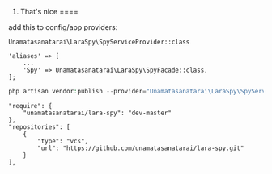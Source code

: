 1. That's nice
====

add this to config/app providers:

```
Unamatasanatarai\LaraSpy\SpyServiceProvider::class
```

```
'aliases' => [
    ...
    'Spy' => Unamatasanatarai\LaraSpy\SpyFacade::class,
];
```

```php
php artisan vendor:publish --provider="Unamatasanatarai\LaraSpy\SpyServiceProvider"
```

```
"require": {
    "unamatasanatarai/lara-spy": "dev-master"
},
"repositories": [
    {
        "type": "vcs",
        "url": "https://github.com/unamatasanatarai/lara-spy.git"
    }
],
```
